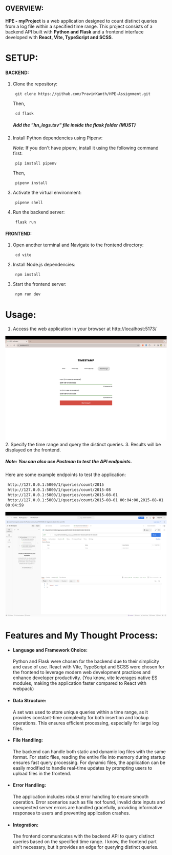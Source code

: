 ## OVERVIEW:

**HPE - myProject** is a web application designed to count distinct queries from a log file within a specified time range. This project consists of a backend API built with **Python and Flask** and a frontend interface developed with **React, Vite, TypeScript and SCSS**.

# SETUP:

#### BACKEND:

1. Clone the repository:

        git clone https://github.com/PravinKanth/HPE-Assignment.git
   Then,
   
        cd flask

   ##### Add the "hn_logs.tsv" file inside the flask folder (MUST)   

3. Install Python dependencies using Pipenv:
   
    *Note:* If you don't have pipenv, install it using the following command first:

        pip install pipenv

    Then,

        pipenv install

5. Activate the virtual environment:

        pipenv shell

6. Run the backend server:

        flask run


#### FRONTEND:

1. Open another terminal and Navigate to the frontend directory:

        cd vite

2. Install Node.js dependencies:

        npm install

3. Start the frontend server:

        npm run dev



# Usage:

1. Access the web application in your browser at http://localhost:5173/

![UI](/assets/vite.png)
2. Specify the time range and query the distinct queries.
3. Results will be displayed on the frontend.

##### Note: You can also use Postman to test the API endpoints.

Here are some example endpoints to test the application:

     http://127.0.0.1:5000/1/queries/count/2015
     http://127.0.0.1:5000/1/queries/count/2015-08
     http://127.0.0.1:5000/1/queries/count/2015-08-01
     http://127.0.0.1:5000/1/queries/count/2015-08-01 00:04:00,2015-08-01 00:04:59

![UI](/assets/postman.png)
# Features and My Thought Process:

- #### Language and Framework Choice: 
    Python and Flask were chosen for the backend due to their simplicity and ease of use. React with Vite, TypeScript and SCSS were chosen for the frontend to leverage modern web development practices and enhance developer productivity. (You know, vite leverages native ES modules, making the application faster compared to React with webpack)

- #### Data Structure: 
    A set was used to store unique queries within a time range, as it provides constant-time complexity for both insertion and lookup operations. This ensures efficient processing, especially for large log files.

- #### File Handling: 
    The backend can handle both static and dynamic log files with the same format. For static files, reading the entire file into memory during startup ensures fast query processing. For dynamic files, the application can be easily modified to handle real-time updates by prompting users to upload files in the frontend.

- #### Error Handling: 
    The application includes robust error handling to ensure smooth operation. Error scenarios such as file not found, invalid date inputs and unexpected server errors are handled gracefully, providing informative responses to users and preventing application crashes.

- #### Integration: 
    The frontend communicates with the backend API to query distinct queries based on the specified time range. I know, the frontend part ain't necessary, but it provides an edge for querying distinct queries.


